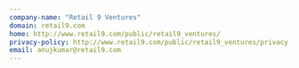 ```yaml
---
company-name: "Retail 9 Ventures"
domain: retail9.com
home: http://www.retail9.com/public/retail9_ventures/
privacy-policy: http://www.retail9.com/public/retail9_ventures/privacy-policy.html
email: anujkumar@retail9.com
---
```




